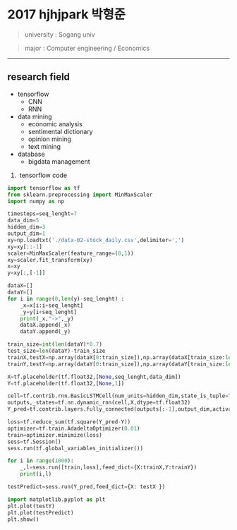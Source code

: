 # 2017 hjhjpark 박형준

> university : Sogang univ

> major : Computer engineering / Economics

----

## research field

* tensorflow
  * CNN
  * RNN
* data mining
  * economic analysis
  * sentimental dictionary
  * opinion mining
  * text mining
* database
  * bigdata management
  
1.  tensorflow code
```python
import tensorflow as tf
from sklearn.preprocessing import MinMaxScaler
import numpy as np

timesteps=seq_lenght=7
data_dim=5
hidden_dim=3
output_dim=1
xy=np.loadtxt('./data-02-stock_daily.csv',delimiter=',')
xy=xy[::-1]
scaler=MinMaxScaler(feature_range=(0,1))
xy=scaler.fit_transform(xy)
x=xy
y=xy[:,[-1]]

dataX=[]
dataY=[]
for i in range(0,len(y)-seq_lenght) :
    _x=x[i:i+seq_lenght]
    _y=y[i+seq_lenght]
    print(_x,"->",_y)
    dataX.append(_x)
    dataY.append(_y)

train_size=int(len(dataY)*0.7)
test_size=len(dataY)-train_size
trainX,testX=np.array(dataX[0:train_size]),np.array(dataX[train_size:len(dataX)])
trainY,testY=np.array(dataY[0:train_size]),np.array(dataY[train_size:len(dataY)])

X=tf.placeholder(tf.float32,[None,seq_lenght,data_dim])
Y=tf.placeholder(tf.float32,[None,1])

cell=tf.contrib.rnn.BasicLSTMCell(num_units=hidden_dim,state_is_tuple=True)
outputs,_states=tf.nn.dynamic_rnn(cell,X,dtype=tf.float32)
Y_pred=tf.contrib.layers.fully_connected(outputs[:-1],output_dim,activation_fn=None)

loss=tf.reduce_sum(tf.square(Y_pred-Y))
optimizer=tf.train.AdadeltaOptimizer(0.01)
train=optimizer.minimize(loss)
sess=tf.Session()
sess.run(tf.global_variables_initializer())

for i in range(1000):
    _,l=sess.run([train,loss],feed_dict={X:trainX,Y:trainY})
    print(i,l)

testPredict=sess.run(Y_pred,feed_dict={X: testX })

import matplotlib.pyplot as plt
plt.plot(testY)
plt.plot(testPredict)
plt.show()
```
  


